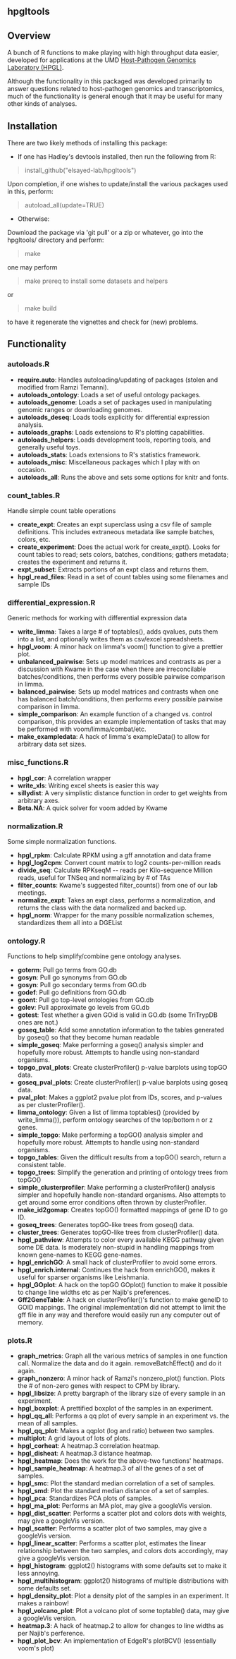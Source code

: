 hpgltools
---------

## Overview

A bunch of R functions to make playing with high throughput data easier,
developed for applications at the UMD 
[Host-Pathogen Genomics Laboratory (HPGL)](http://www.najibelsayed.org/research.aspx).

Although the functionality in this packaged was developed primarily to answer
questions related to host-pathogen genomics and transcriptomics, much of the
functionality is general enough that it may be useful for many other kinds of
analyses.

## Installation

There are two likely methods of installing this package:

* If one has Hadley's devtools installed, then run the following from R:

> install_github("elsayed-lab/hpgltools")

Upon completion, if one wishes to update/install the various
packages used in this, perform:

> autoload_all(update=TRUE)

* Otherwise:

Download the package via 'git pull' or a zip or whatever, go
into the hpgltools/ directory and perform:

> make

one may perform

> make prereq to install some datasets and helpers

or

> make build

to have it regenerate the vignettes and check for (new) problems.

## Functionality

### autoloads.R

- **require.auto**: Handles autoloading/updating of packages (stolen and modified from Ramzi Temanni).
- **autoloads_ontology**: Loads a set of useful ontology packages.
- **autoloads_genome**: Loads a set of packages used in manipulating genomic ranges or downloading genomes.
- **autoloads_deseq**: Loads tools explicitly for differential expression analysis.
- **autoloads_graphs**: Loads extensions to R's plotting capabilities.
- **autoloads_helpers**: Loads development tools, reporting tools, and generally useful toys.
- **autoloads_stats**: Loads extensions to R's statistics framework.
- **autoloads_misc**: Miscellaneous packages which I play with on occasion.
- **autoloads_all**: Runs the above and sets some options for knitr and fonts.

### count_tables.R

Handle simple count table operations

- **create_expt**:   Creates an expt superclass using a csv file of sample definitions.
This includes extraneous metadata like sample batches, colors, etc.
- **create_experiment**:  Does the actual work for create_expt().  Looks for count tables to read; sets colors, batches, conditions; gathers metadata; creates the experiment and returns it.
- **expt_subset**:   Extracts portions of an expt class and returns them.
- **hpgl_read_files**: Read in a set of count tables using some filenames and
sample IDs

### differential_expression.R

Generic methods for working with differential expression data

- **write_limma**: Takes a large # of toptables(), adds qvalues, puts them into a list, and optionally writes them as csv/excel spreadsheets.
- **hpgl_voom**: A minor hack on limma's voom() function to give a prettier plot.
- **unbalanced_pairwise**: Sets up model matrices and contrasts as per a discussion with Kwame in the case when there are irreconcilable batches/conditions, then performs every possible pairwise comparison in limma.
- **balanced_pairwise**: Sets up model matrices and contrasts when one has balanced batch/conditions, then performs every possible pairwise comparison in limma.
- **simple_comparison**: An example function of a changed vs. control comparison, this provides an example implementation of tasks that may be performed with voom/limma/combat/etc.
- **make_exampledata**: A hack of limma's exampleData() to allow for arbitrary data set sizes.

### misc_functions.R

- **hpgl_cor**: A correlation wrapper
- **write_xls**: Writing excel sheets is easier this way
- **sillydist**: A very simplistic distance function in order to get weights from arbitrary axes.
- **Beta.NA**: A quick solver for voom added by Kwame

### normalization.R

Some simple normalization functions.

- **hpgl_rpkm**: Calculate RPKM using a gff annotation and data frame
- **hpgl_log2cpm**: Convert count matrix to log2 counts-per-million reads
- **divide_seq**: Calculate RPKseqM -- reads per Kilo-sequence Million reads, useful for TNSeq and normalizing by # of TAs
- **filter_counts**: Kwame's suggested filter_counts() from one of our lab meetings.
- **normalize_expt**: Takes an expt class, performs a normalization, and returns the class with the data normalized and backed up.
- **hpgl_norm**: Wrapper for the many possible normalization schemes, standardizes them all into a DGEList

### ontology.R

Functions to help simplify/combine gene ontology analyses.

- **goterm**: Pull go terms from GO.db
- **gosyn**: Pull go synonyms from GO.db
- **gosyn**: Pull go secondary terms from GO.db
- **godef**: Pull go definitions from GO.db
- **goont**: Pull go top-level ontologies from GO.db
- **golev**: Pull approximate go levels from GO.db
- **gotest**: Test whether a given GOid is valid in GO.db (some TriTrypDB ones are not.)
- **goseq_table**: Add some annotation information to the tables generated by goseq() so that they become human readable
- **simple_goseq**: Make performing a goseq() analysis simpler and hopefully more robust.  Attempts to handle using non-standard organisms.
- **topgo_pval_plots**: Create clusterProfiler() p-value barplots using topGO data.
- **goseq_pval_plots**: Create clusterProfiler() p-value barplots using goseq data.
- **pval_plot**: Makes a ggplot2 pvalue plot from IDs, scores, and p-values as per clusterProfiler().
- **limma_ontology**: Given a list of limma toptables() (provided by write_limma()), perform ontology searches of the top/bottom n or z genes.
- **simple_topgo**: Make performing a topGO() analysis simpler and hopefully more robust.  Attempts to handle using non-standard organisms.
- **topgo_tables**: Given the difficult results from a topGO() search, return a consistent table.
- **topgo_trees**: Simplify the generation and printing of ontology trees from topGO()
- **simple_clusterprofiler**: Make performing a clusterProfiler() analysis simpler and hopefully handle non-standard organisms.  Also attempts to get around some error conditions often thrown by clusterProfiler.
- **make_id2gomap**: Creates topGO() formatted mappings of gene ID to go ID.
- **goseq_trees**: Generates topGO-like trees from goseq() data.
- **cluster_trees**: Generates topGO-like trees from clusterProfiler() data.
- **hpgl_pathview**: Attempts to color every available KEGG pathway given some DE data.  Is moderately non-stupid in handling mappings from known gene-names to KEGG gene-names.
- **hpgl_enrichGO**: A small hack of clusterProfiler to avoid some errors.
- **hpgl_enrich.internal**: Continues the hack from enrichGO(), makes it useful for sparser organisms like Leishmania.
- **hpgl_GOplot**: A hack on the topGO GOplot() function to make it possible to change line widths etc as per Najib's preferences.
- **Gff2GeneTable**: A hack on clusterProfiler()'s function to make geneID to GOID mappings.  The original implementation did not attempt to limit the gff file in any way and therefore would easily run any computer out of memory.

### plots.R

- **graph_metrics**: Graph all the various metrics of samples in one function call.  Normalize the data and do it again.  removeBatchEffect() and do it again.
- **graph_nonzero**: A minor hack of Ramzi's nonzero_plot() function.  Plots the # of non-zero genes with respect to CPM by library.
- **hpgl_libsize**: A pretty bargraph of the library size of every sample in an experiment.
- **hpgl_boxplot**: A prettified boxplot of the samples in an experiment.
- **hpgl_qq_all**: Performs a qq plot of every sample in an experiment vs. the mean of all samples.
- **hpgl_qq_plot**: Makes a qqplot (log and ratio) between two samples.
- **multiplot**: A grid layout of lots of plots.
- **hpgl_corheat**: A heatmap.3 correlation heatmap.
- **hpgl_disheat**: A heatmap.3 distance heatmap.
- **hpgl_heatmap**: Does the work for the above-two functions' heatmaps.
- **hpgl_sample_heatmap**: A heatmap.3 of all the genes of a set of samples.
- **hpgl_smc**: Plot the standard median correlation of a set of samples.
- **hpgl_smd**: Plot the standard median distance of a set of samples.
- **hpgl_pca**: Standardizes PCA plots of samples.
- **hpgl_ma_plot**: Performs an MA plot, may give a googleVis version.
- **hpgl_dist_scatter**: Performs a scatter plot and colors dots with weights, may give a googleVis version.
- **hpgl_scatter**: Performs a scatter plot of two samples, may give a googleVis version.
- **hpgl_linear_scatter**: Performs a scatter plot, estimates the linear relationship between the two samples, and colors dots accordingly, may give a googleVis version.
- **hpgl_histogram**: ggplot2() histograms with some defaults set to make it less annoying.
- **hpgl_multihistogram**: ggplot2() histograms of multiple distributions with some defaults set.
- **hpgl_density_plot**: Plot a density plot of the samples in an experiment.  It makes a rainbow!
- **hpgl_volcano_plot**: Plot a volcano plot of some toptable() data, may give a googleVis version.
- **heatmap.3**: A hack of heatmap.2 to allow for changes to line widths as per Najib's perference.
- **hpgl_plot_bcv**: An implementation of EdgeR's plotBCV() (essentially voom's plot)


